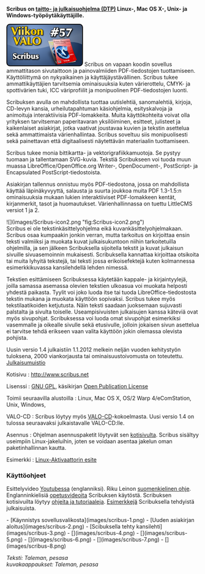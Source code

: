 <!--
Title: 2x05 Scribus - Viikon VALO #57
Date: 2012/01/29
Pageimage: valo57-scribus.png
Tags: Linux,Windows,Mac OS X,OS/2,Toimisto,Sivuntaitto,Julkaiseminen
-->

**Scribus on [taitto- ja julkaisuohjelma
(DTP)](http://fi.wikipedia.org/wiki/Julkaisuohjelma) Linux-, Mac OS X-,
Unix- ja Windows-työpöytäkäyttäjille.**

![](images/valo57-scribus.png "fig:valo57-scribus.png") Scribus on vapaan
koodin sovellus ammattitason sivutaittoon ja painovalmiiden
PDF-tiedostojen tuottamiseen. Käyttöliittymä on nykyaikainen ja
käyttäjäystävällinen. Scribus tukee ammattikäyttäjien tarvitsemia
ominaisuuksia kuten värierottelu, CMYK- ja spottivärien tuki, ICC
väriprofiilit ja monipuolinen PDF-tiedostojen luonti.

Scribuksen avulla on mahdollista tuottaa uutislehtiä, sanomalehtiä,
kirjoja, CD-levyn kansia, urheilutapahtuman käsiohjelmia, esityskalvoja
ja animoituja interaktiivisia PDF-lomakkeita. Muita käyttökohteita
voivat olla yrityksen tarvitseman paperitavaran yksilöiminen, esitteet,
julisteet ja kaikenlaiset asiakirjat, jotka vaativat joustavaa kuvien ja
tekstin asettelua sekä ammattimaista värienhallintaa. Scribus soveltuu
siis monipuolisesti sekä painettavan että digitaalisesti näytettävän
materiaalin tuottamiseen.

Scribus tukee monia bittikartta- ja vektorigrafiikkamuotoja. Se pystyy
tuomaan ja tallentamaan SVG-kuvia. Tekstiä Scribukseen voi tuoda muun
muassa LibreOffice/OpenOffice.org Writer-, OpenDocument-, PostScript- ja
Encapsulated PostScript-tiedostoista.

Asiakirjan tallennus onnistuu myös PDF-tiedostona, jossa on mahdollista
käyttää läpinäkyvyyttä, salausta ja suurta joukkoa muita PDF 1.3-1.5:n
ominaisuuksia mukaan lukien interaktiiviset PDF-lomakkeen kentät,
kirjanmerkit, tasot ja huomautukset. Värienhallinnassa on tuettu
LittleCMS versiot 1 ja 2.

<div class="rightimage" markdown="1">
![](images/Scribus-icon2.png "fig:Scribus-icon2.png")
</div>
Scribus ei ole tekstinkäsittelyohjelma eikä kuvankäsittelyohjelmakaan.
Scribus osaa kumpaakin jonkin verran, mutta tarkoitus on kirjoittaa
ensin teksti valmiiksi ja muokata kuvat julkaisukuntoon niihin
tarkoitetuilla ohjelmilla, ja sen jälkeen Scribuksella sijoitella
tekstit ja kuvat julkaisun sivuille sivuasemoinnin mukaisesti.
Scribuksella kannattaa kirjoittaa otsikoita tai muita lyhyitä tekstejä,
tai teksti jossa erikoisefektejä kuten kolmannessa esimerkkikuvassa
kansilehdellä lehden nimessä.

Tekstien esittämiseen Scribuksessa käytetään kappale- ja kirjaintyylejä,
joilla samassa asemassa olevien tekstien ulkoasua voi muokata helposti
yhdestä paikasta. Tyylit voi joko luoda itse tai tuoda
LibreOffice-tiedostosta tekstin mukana ja muokata käyttöön sopivaksi.
Scribus tukee myös tekstilaatikoiden ketjutusta. Näin teksti saadaan
juoksemaan sujuvasti palstalta ja sivulta toiselle. Useampisivuisten
julkaisujen kanssa käteviä ovat myös sivupohjat. Scribuksessa voi luoda
omat sivupohjat esimerkiksi vasemmalle ja oikealle sivulle sekä
etusivulle, jolloin jokaisen sivun asettelua ei tarvitse tehdä erikseen
vaan valita käyttöön jokin olemassa olevista pohjista.

Uusin versio 1.4 julkaistiin 1.1.2012 melkein neljän vuoden kehitystyön
tuloksena, 2000 viankorjausta tai ominaisuustoivomusta on toteutettu.
[Julkaisumuistio](http://wiki.scribus.net/canvas/1.4.0_Release)

Kotisivu
:   <http://www.scribus.net>

Lisenssi
:   [GNU GPL](GNU_GPL), käsikirjan [Open Publication
    License](http://www.opencontent.org/openpub/)

Toimii seuraavilla alustoilla
:   Linux, Mac OS X, OS/2 Warp 4/eComStation, Unix, Windows,

VALO-CD
:   Scribus löytyy myös
    [VALO-CD](http://www.valo-cd.fi/ilmainen_scribus)-kokoelmasta. Uusi
    versio 1.4 on tulossa seuraavaksi julkaistavalle VALO-CD:lle.

Asennus
:   Ohjelman asennuspaketit löytyvät sen
    [kotisivulta](http://wiki.scribus.net/canvas/Download). Scribus
    sisältyy useimpiin Linux-jakeluihin, joten se voidaan asentaa
    jakelun oman paketinhallinnan kautta.

Esimerkki
:   [Linux-Aktivaattorin
    esite](http://viikonvalo.fi/files/la-esite-20120128.pdf)

### Käyttöohjeet

Esittelyvideo [Youtubessa](http://www.youtube.com/watch?v=SAicUk-p0lU)
(englanniksi). Riku Leinon [suomenkielinen
ohje](http://blogi.tsoots.fi/2008/05/scribus-opas-loytyy-nyt-taalta.html).
Englanninkielisiä
[opetusvideoita](http://showmedo.com/videotutorials/series?name=NfUrduNov)
Scribuksen käytöstä. Scribuksen kotisivuilta löytyy [ohjeita ja
tutoriaaleja](http://docs.scribus.net/).
[Esimerkkejä](http://wiki.scribus.net/canvas/Success_stories)
Scribuksella tehdyistä julkaisuista.

<div class="psgallery" markdown="1">
-   [Käynnistys sovellusvalikosta](images/scribus-1.png)
-   [Uuden asiakirjan aloitus](images/scribus-2.png)
-   [Scibuksella tehty kansilehti](images/scribus-3.png)
-   [](images/scribus-4.png)
-   [](images/scribus-5.png)
-   [](images/scribus-6.png)
-   [](images/scribus-7.png)
-   [](images/scribus-8.png)
</div>

*Teksti: Taleman, pesasa* <br />
*kuvakaappaukset: Taleman, pesasa*
